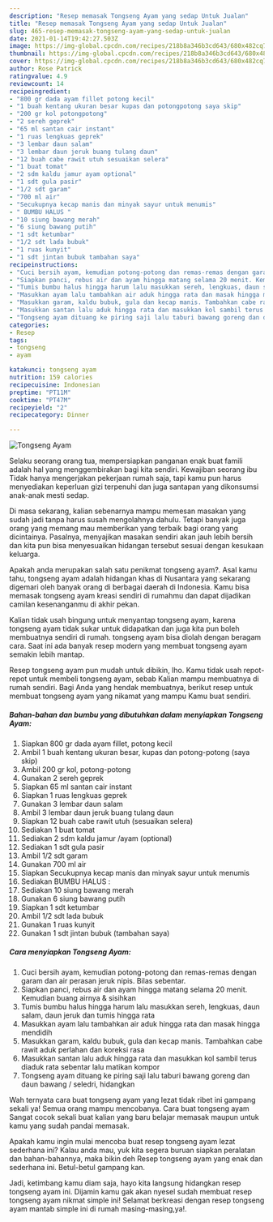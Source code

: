 ```yaml
---
description: "Resep memasak Tongseng Ayam yang sedap Untuk Jualan"
title: "Resep memasak Tongseng Ayam yang sedap Untuk Jualan"
slug: 465-resep-memasak-tongseng-ayam-yang-sedap-untuk-jualan
date: 2021-01-14T19:42:27.503Z
image: https://img-global.cpcdn.com/recipes/218b8a346b3cd643/680x482cq70/tongseng-ayam-foto-resep-utama.jpg
thumbnail: https://img-global.cpcdn.com/recipes/218b8a346b3cd643/680x482cq70/tongseng-ayam-foto-resep-utama.jpg
cover: https://img-global.cpcdn.com/recipes/218b8a346b3cd643/680x482cq70/tongseng-ayam-foto-resep-utama.jpg
author: Rose Patrick
ratingvalue: 4.9
reviewcount: 14
recipeingredient:
- "800 gr dada ayam fillet potong kecil"
- "1 buah kentang ukuran besar kupas dan potongpotong saya skip"
- "200 gr kol potongpotong"
- "2 sereh geprek"
- "65 ml santan cair instant"
- "1 ruas lengkuas geprek"
- "3 lembar daun salam"
- "3 lembar daun jeruk buang tulang daun"
- "12 buah cabe rawit utuh sesuaikan selera"
- "1 buat tomat"
- "2 sdm kaldu jamur ayam optional"
- "1 sdt gula pasir"
- "1/2 sdt garam"
- "700 ml air"
- "Secukupnya kecap manis dan minyak sayur untuk menumis"
- " BUMBU HALUS "
- "10 siung bawang merah"
- "6 siung bawang putih"
- "1 sdt ketumbar"
- "1/2 sdt lada bubuk"
- "1 ruas kunyit"
- "1 sdt jintan bubuk tambahan saya"
recipeinstructions:
- "Cuci bersih ayam, kemudian potong-potong dan remas-remas dengan garam dan air perasan jeruk nipis. Bilas sebentar."
- "Siapkan panci, rebus air dan ayam hingga matang selama 20 menit. Kemudian buang airnya &amp; sisihkan"
- "Tumis bumbu halus hingga harum lalu masukkan sereh, lengkuas, daun salam, daun jeruk dan tumis hingga rata"
- "Masukkan ayam lalu tambahkan air aduk hingga rata dan masak hingga mendidih"
- "Masukkan garam, kaldu bubuk, gula dan kecap manis. Tambahkan cabe rawit aduk perlahan dan koreksi rasa"
- "Masukkan santan lalu aduk hingga rata dan masukkan kol sambil terus diaduk rata sebentar lalu matikan kompor"
- "Tongseng ayam dituang ke piring saji lalu taburi bawang goreng dan daun bawang / seledri, hidangkan"
categories:
- Resep
tags:
- tongseng
- ayam

katakunci: tongseng ayam 
nutrition: 159 calories
recipecuisine: Indonesian
preptime: "PT11M"
cooktime: "PT47M"
recipeyield: "2"
recipecategory: Dinner

---
```



![Tongseng Ayam](https://img-global.cpcdn.com/recipes/218b8a346b3cd643/680x482cq70/tongseng-ayam-foto-resep-utama.jpg)

Selaku seorang orang tua, mempersiapkan panganan enak buat famili adalah hal yang menggembirakan bagi kita sendiri. Kewajiban seorang ibu Tidak hanya mengerjakan pekerjaan rumah saja, tapi kamu pun harus menyediakan keperluan gizi terpenuhi dan juga santapan yang dikonsumsi anak-anak mesti sedap.

Di masa  sekarang, kalian sebenarnya mampu memesan masakan yang sudah jadi tanpa harus susah mengolahnya dahulu. Tetapi banyak juga orang yang memang mau memberikan yang terbaik bagi orang yang dicintainya. Pasalnya, menyajikan masakan sendiri akan jauh lebih bersih dan kita pun bisa menyesuaikan hidangan tersebut sesuai dengan kesukaan keluarga. 



Apakah anda merupakan salah satu penikmat tongseng ayam?. Asal kamu tahu, tongseng ayam adalah hidangan khas di Nusantara yang sekarang digemari oleh banyak orang di berbagai daerah di Indonesia. Kamu bisa memasak tongseng ayam kreasi sendiri di rumahmu dan dapat dijadikan camilan kesenanganmu di akhir pekan.

Kalian tidak usah bingung untuk menyantap tongseng ayam, karena tongseng ayam tidak sukar untuk didapatkan dan juga kita pun boleh membuatnya sendiri di rumah. tongseng ayam bisa diolah dengan beragam cara. Saat ini ada banyak resep modern yang membuat tongseng ayam semakin lebih mantap.

Resep tongseng ayam pun mudah untuk dibikin, lho. Kamu tidak usah repot-repot untuk membeli tongseng ayam, sebab Kalian mampu membuatnya di rumah sendiri. Bagi Anda yang hendak membuatnya, berikut resep untuk membuat tongseng ayam yang nikamat yang mampu Kamu buat sendiri.

<!--inarticleads1-->

##### Bahan-bahan dan bumbu yang dibutuhkan dalam menyiapkan Tongseng Ayam:

1. Siapkan 800 gr dada ayam fillet, potong kecil
1. Ambil 1 buah kentang ukuran besar, kupas dan potong-potong (saya skip)
1. Ambil 200 gr kol, potong-potong
1. Gunakan 2 sereh geprek
1. Siapkan 65 ml santan cair instant
1. Siapkan 1 ruas lengkuas geprek
1. Gunakan 3 lembar daun salam
1. Ambil 3 lembar daun jeruk buang tulang daun
1. Siapkan 12 buah cabe rawit utuh (sesuaikan selera)
1. Sediakan 1 buat tomat
1. Sediakan 2 sdm kaldu jamur /ayam (optional)
1. Sediakan 1 sdt gula pasir
1. Ambil 1/2 sdt garam
1. Gunakan 700 ml air
1. Siapkan Secukupnya kecap manis dan minyak sayur untuk menumis
1. Sediakan  BUMBU HALUS :
1. Sediakan 10 siung bawang merah
1. Gunakan 6 siung bawang putih
1. Siapkan 1 sdt ketumbar
1. Ambil 1/2 sdt lada bubuk
1. Gunakan 1 ruas kunyit
1. Gunakan 1 sdt jintan bubuk (tambahan saya)




<!--inarticleads2-->

##### Cara menyiapkan Tongseng Ayam:

1. Cuci bersih ayam, kemudian potong-potong dan remas-remas dengan garam dan air perasan jeruk nipis. Bilas sebentar.
1. Siapkan panci, rebus air dan ayam hingga matang selama 20 menit. Kemudian buang airnya &amp; sisihkan
1. Tumis bumbu halus hingga harum lalu masukkan sereh, lengkuas, daun salam, daun jeruk dan tumis hingga rata
1. Masukkan ayam lalu tambahkan air aduk hingga rata dan masak hingga mendidih
1. Masukkan garam, kaldu bubuk, gula dan kecap manis. Tambahkan cabe rawit aduk perlahan dan koreksi rasa
1. Masukkan santan lalu aduk hingga rata dan masukkan kol sambil terus diaduk rata sebentar lalu matikan kompor
1. Tongseng ayam dituang ke piring saji lalu taburi bawang goreng dan daun bawang / seledri, hidangkan




Wah ternyata cara buat tongseng ayam yang lezat tidak ribet ini gampang sekali ya! Semua orang mampu mencobanya. Cara buat tongseng ayam Sangat cocok sekali buat kalian yang baru belajar memasak maupun untuk kamu yang sudah pandai memasak.

Apakah kamu ingin mulai mencoba buat resep tongseng ayam lezat sederhana ini? Kalau anda mau, yuk kita segera buruan siapkan peralatan dan bahan-bahannya, maka bikin deh Resep tongseng ayam yang enak dan sederhana ini. Betul-betul gampang kan. 

Jadi, ketimbang kamu diam saja, hayo kita langsung hidangkan resep tongseng ayam ini. Dijamin kamu gak akan nyesel sudah membuat resep tongseng ayam nikmat simple ini! Selamat berkreasi dengan resep tongseng ayam mantab simple ini di rumah masing-masing,ya!.

